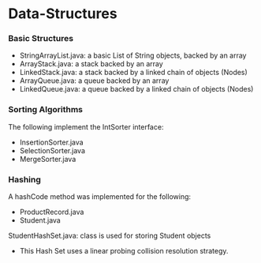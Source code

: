 # Data-Structures

### Basic Structures 

* StringArrayList.java: a basic List of String objects, backed by an array
* ArrayStack.java: a stack backed by an array
* LinkedStack.java: a stack backed by a linked chain of objects (Nodes)
* ArrayQueue.java: a queue backed by an array 
* LinkedQueue.java: a queue backed by a linked chain of objects (Nodes)

### Sorting Algorithms 

The following implement the IntSorter interface: 
* InsertionSorter.java
* SelectionSorter.java
* MergeSorter.java

### Hashing

A hashCode method was implemented for the following:
* ProductRecord.java
* Student.java

StudentHashSet.java: class is used for storing Student objects
* This Hash Set uses a linear probing collision resolution strategy.




